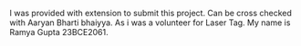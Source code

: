 I was provided with extension to submit this project. Can be cross checked with Aaryan Bharti bhaiyya. As i was a volunteer for Laser Tag. My name is Ramya Gupta 23BCE2061.